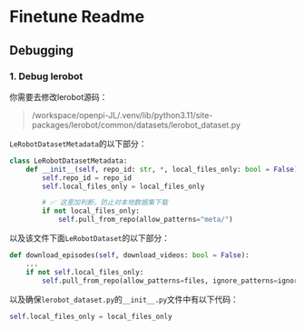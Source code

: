 # Finetune Readme

## Debugging

### 1. Debug lerobot
你需要去修改lerobot源码：

> /workspace/openpi-JL/.venv/lib/python3.11/site-packages/lerobot/common/datasets/lerobot_dataset.py

`LeRobotDatasetMetadata`的以下部分：

```python
class LeRobotDatasetMetadata:
    def __init__(self, repo_id: str, *, local_files_only: bool = False):
        self.repo_id = repo_id
        self.local_files_only = local_files_only

        # ✅ 这里加判断，防止对本地数据集下载
        if not local_files_only:
            self.pull_from_repo(allow_patterns="meta/")
```

以及该文件下面`LeRobotDataset`的以下部分：

```python
def download_episodes(self, download_videos: bool = False):
    ...
    if not self.local_files_only:
        self.pull_from_repo(allow_patterns=files, ignore_patterns=ignore_patterns)
```

以及确保`lerobot_dataset.py`的`__init__.py`文件中有以下代码：

```python
self.local_files_only = local_files_only
```
